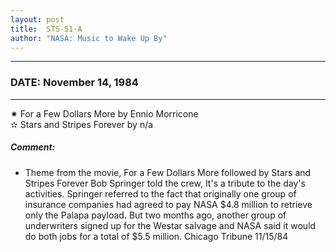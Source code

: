 ```yaml
---
layout: post
title:  STS-51-A
author: "NASA: Music to Wake Up By"
---
```


----
### DATE: November 14, 1984
----
✷ For a Few Dollars More by Ennio Morricone  &nbsp;<br />✫ Stars and Stripes Forever by n/a

##### Comment:
* Theme from the movie, For a Few Dollars More followed by Stars and Stripes Forever Bob Springer told the crew, It's a tribute to the day's activities. Springer referred to the fact that originally one group of insurance companies had agreed to pay NASA $4.8 million to retrieve only the Palapa payload. But two months ago, another group of underwriters signed up for the Westar salvage and NASA said it would do both jobs for a total of $5.5 million. Chicago Tribune 11/15/84

